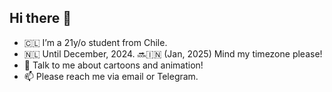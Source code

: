 ## Hi there 👋
- 🇨🇱 I’m a 21y/o student from Chile.
- 🇳🇱 Until December, 2024. 🔜🇮🇳 (Jan, 2025) Mind my timezone please!
- 💬 Talk to me about cartoons and animation!
- 📫 Please reach me via email or Telegram.


<!--
**tomastrivino/tomastrivino** is a ✨ _special_ ✨ repository because its `README.md` (this file) appears on your GitHub profile.

Here are some ideas to get you started:

- 🔭 I’m currently working on ...
- 🌱 I’m currently learning ...
- 👯 I’m looking to collaborate on ...
- 🤔 I’m looking for help with ...
- 💬 Ask me about ...
- 📫 How to reach me: ...
- 😄 Pronouns: ...
- ⚡ Fun fact: ...
- 🇪🇸 (Native) 🇬🇧 (C1) 

-->
